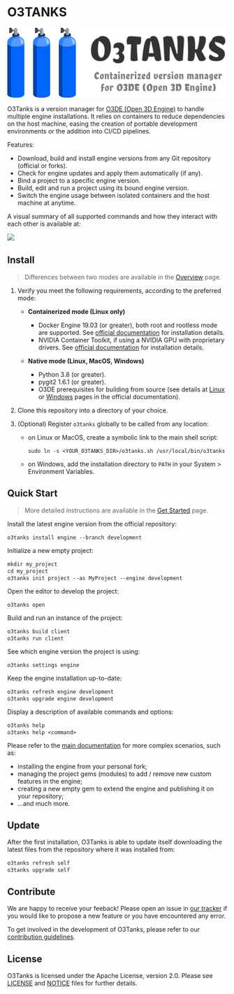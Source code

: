 # O3TANKS
![O3Tanks Logo](./logo.png)

O3Tanks is a version manager for [O3DE (Open 3D Engine)](https://o3de.org) to handle multiple engine installations. It relies on containers to reduce dependencies on the host machine, easing the creation of portable development environments or the addition into CI/CD pipelines.

Features:
- Download, build and install engine versions from any Git repository (official or forks).
- Check for engine updates and apply them automatically (if any).
- Bind a project to a specific engine version.
- Build, edit and run a project using its bound engine version.
- Switch the engine usage between isolated containers and the host machine at anytime.

A visual summary of all supported commands and how they interact with each other is available at:

[![](https://github.com/loherangrin/o3tanks/wiki/cheat-sheets/o3tanks_cheatsheet_20220112_colors_thumb.png)](https://github.com/loherangrin/o3tanks/wiki/cheat-sheet)

## Install

> Differences between two modes are available in the [Overview](https://github.com/loherangrin/o3tanks/wiki/overview) page.

1. Verify you meet the following requirements, according to the preferred mode:
   - **Containerized mode (Linux only)**
     - Docker Engine 19.03 (or greater), both root and rootless mode are supported. See [official documentation](https://docs.docker.com/get-docker/) for installation details.
     - NVIDIA Container Toolkit, if using a NVIDIA GPU with proprietary drivers. See [official documentation](https://docs.nvidia.com/datacenter/cloud-native/container-toolkit/install-guide.html) for installation details.

   - **Native mode (Linux, MacOS, Windows)**
     - Python 3.8 (or greater).
     - pygit2 1.6.1 (or greater).
     - O3DE prerequisites for building from source (see details at [Linux](https://o3de.org/docs/user-guide/platforms/linux) or [Windows](https://o3de.org/docs/user-guide/platforms/windows) pages in the official documentation).

2. Clone this repository into a directory of your choice.
3. (Optional) Register `o3tanks` globally to be called from any location:
   - on Linux or MacOS, create a symbolic link to the main shell script:
     ```
     sudo ln -s <YOUR_O3TANKS_DIR>/o3tanks.sh /usr/local/bin/o3tanks
     ```
   - on Windows, add the installation directory to `PATH` in your System > Environment Variables.

## Quick Start

> More detailed instructions are available in the [Get Started](https://github.com/loherangrin/o3tanks/wiki/get-started) page.

Install the latest engine version from the official repository:
```
o3tanks install engine --branch development
```

Initialize a new empty project:
```
mkdir my_project
cd my_project
o3tanks init project --as MyProject --engine development
```

Open the editor to develop the project:
```
o3tanks open
```

Build and run an instance of the project:
```
o3tanks build client
o3tanks run client
```

See which engine version the project is using:
```
o3tanks settings engine
```

Keep the engine installation up-to-date:
```
o3tanks refresh engine development
o3tanks upgrade engine development
```

Display a description of available commands and options:
```
o3tanks help
o3tanks help <command>
```

Please refer to the [main documentation](https://github.com/loherangrin/o3tanks/wiki) for more complex scenarios, such as:
- installing the engine from your personal fork;
- managing the project gems (modules) to add / remove new custom features in the engine;
- creating a new empty gem to extend the engine and publishing it on your repository;
- ...and much more.

## Update

After the first installation, O3Tanks is able to update itself downloading the latest files from the repository where it was installed from:
```
o3tanks refresh self
o3tanks upgrade self
```

## Contribute

We are happy to receive your feeback! Please open an issue in [our tracker](https://github.com/loherangrin/o3tanks/issues) if you would like to propose a new feature or you have encountered any error.

To get involved in the development of O3Tanks, please refer to our [contribution guidelines](./CONTRIBUTING.md).

## License

O3Tanks is licensed under the Apache License, version 2.0. Please see [LICENSE](./LICENSE) and [NOTICE](./NOTICE) files for further details.
